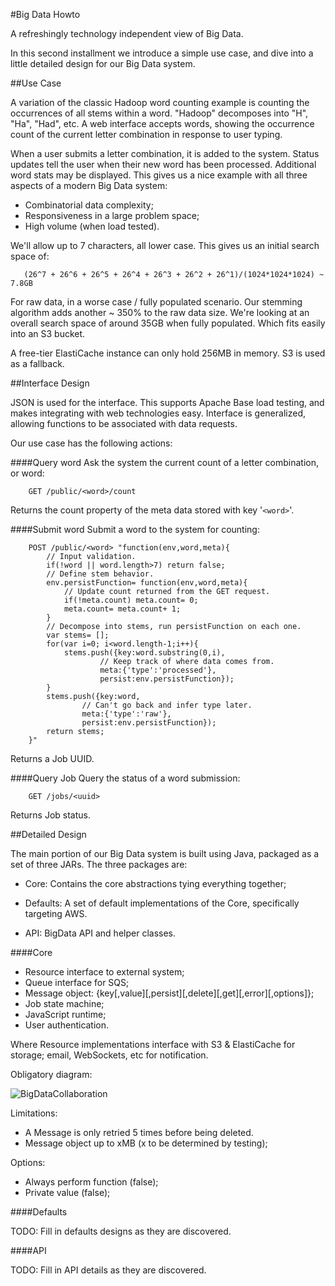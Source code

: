 #Big Data Howto

A refreshingly technology independent view of Big Data.

In this second installment we introduce a simple use case,
and dive into a little detailed design for our Big Data system.

##Use Case

A variation of the classic Hadoop word counting example is counting the
occurrences of
all stems within a word.  "Hadoop" decomposes into "H", "Ha", "Had", etc.  A web
interface accepts words, showing the occurrence count of the
current letter combination in response to user typing.

When a user submits a
letter combination, it is
added to the system.  Status updates tell the user when their new word has been
processed.  Additional word stats may be displayed.
This gives us a nice example with all three aspects of a modern Big Data system:

 - Combinatorial data complexity;
 - Responsiveness in a large problem space;
 - High volume (when load tested).

We'll allow up to 7 characters, all lower case.  This gives us an initial search
space of:

```
   (26^7 + 26^6 + 26^5 + 26^4 + 26^3 + 26^2 + 26^1)/(1024*1024*1024) ~ 7.8GB
```

For raw data, in a worse case / fully populated scenario.  Our stemming
algorithm adds another ~ 350% to
the raw data size.  We're looking at an overall search space of around 35GB when
fully populated.  Which fits easily into an S3 bucket.

A free-tier ElastiCache instance can only hold 256MB in memory.  S3 is used as
a fallback.

##Interface Design

JSON is used for the interface.  This supports Apache Base load testing, and
makes
integrating with web technologies easy.  Interface is generalized, allowing
functions to be associated with data requests.

Our use case has the following actions:

####Query word
Ask the system the current count of a letter combination, or
word:

```
    GET /public/<word>/count
```

Returns the count property of the meta data stored with key '`<word>`'.

####Submit word
Submit a word to the system for counting:

```
    POST /public/<word> "function(env,word,meta){
        // Input validation.
        if(!word || word.length>7) return false;
        // Define stem behavior.
        env.persistFunction= function(env,word,meta){
            // Update count returned from the GET request.
            if(!meta.count) meta.count= 0;
            meta.count= meta.count+ 1;
        }
        // Decompose into stems, run persistFunction on each one.
        var stems= [];
        for(var i=0; i<word.length-1;i++){
            stems.push({key:word.substring(0,i),
                    // Keep track of where data comes from.
                    meta:{'type':'processed'},
                    persist:env.persistFunction});
        }
        stems.push({key:word,
                // Can't go back and infer type later.
                meta:{'type':'raw'},
                persist:env.persistFunction});
        return stems;
    }"
```

Returns a Job UUID.

####Query Job
Query the status of a word submission:

```
    GET /jobs/<uuid>
```

Returns Job status.

##Detailed Design

The main portion of our Big Data system is built using Java, packaged as a set
of three JARs.  The three packages are:

 - Core: Contains the core abstractions tying everything together;

 - Defaults: A set of default implementations of the Core, specifically
 targeting AWS.

 - API: BigData API and helper classes.

####Core

 - Resource interface to external system;
 - Queue interface for SQS;
 - Message object: {key[,value][,persist][,delete][,get][,error][,options]};
 - Job state machine;
 - JavaScript runtime;
 - User authentication.

Where Resource implementations interface with S3 & ElastiCache for storage;
email, WebSockets, etc for notification.

Obligatory diagram:

![BigDataCollaboration](http://bigdatahowto.info/images/BigDataCollaboration.png)

Limitations:

 - A Message is only retried 5 times before being deleted.
 - Message object up to xMB (x to be determined by testing);

Options:

 - Always perform function (false);
 - Private value (false);

####Defaults

TODO: Fill in defaults designs as they are discovered.

####API

TODO: Fill in API details as they are discovered.